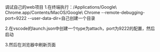 


调试自己的web项目
1.在终端执行：/Applications/Google\ Chrome.app/Contents/MacOS/Google\ Chrome --remote-debugging-port=9222 --user-data-dir=自己创建一个目录

2.在vscode的launch.json中创建一个type为attach，port为9222的配置，然后启动

3.然后在浏览器中刷新页面
